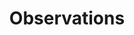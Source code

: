 ---
title: "Observations"

categories: ['']

tags: ['Observations']

arabic: ['الملاحظات', 'المشاهدات']

publishers: ['معجم مصطلحات التعلم الآلي والتعلم العميق وعلم البيانات']

types: "word"

slug: ""
---